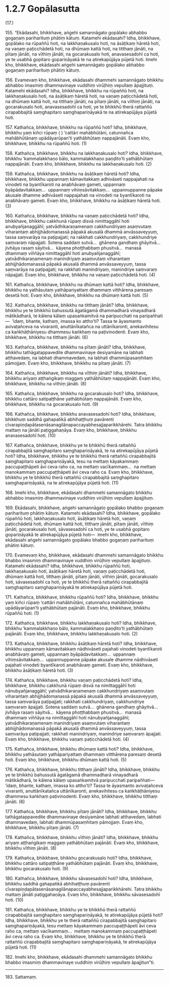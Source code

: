 

# 1.2.7 Gopālasutta




(17.)

155\. “Ekādasahi, bhikkhave, aṅgehi samannāgato gopālako abhabbo gogaṇaṃ pariharituṃ phātiṃ kātuṃ. Katamehi ekādasahi? Idha, bhikkhave, gopālako na rūpaññū hoti, na lakkhaṇakusalo hoti, na āsāṭikaṃ hāretā hoti, na vaṇaṃ paṭicchādetā hoti, na dhūmaṃ kattā hoti, na titthaṃ jānāti, na pītaṃ jānāti, na vīthiṃ jānāti, na gocarakusalo hoti, anavasesadohī ca hoti, ye te usabhā gopitaro gopariṇāyakā te na atirekapūjāya pūjetā hoti. Imehi kho, bhikkhave, ekādasahi aṅgehi samannāgato gopālako abhabbo gogaṇaṃ pariharituṃ phātiṃ kātuṃ.

156\. Evamevaṃ kho, bhikkhave, ekādasahi dhammehi samannāgato bhikkhu abhabbo imasmiṃ dhammavinaye vuddhiṃ virūḷhiṃ vepullaṃ āpajjituṃ. Katamehi ekādasahi? Idha, bhikkhave, bhikkhu na rūpaññū hoti, na lakkhaṇakusalo hoti, na āsāṭikaṃ hāretā hoti, na vaṇaṃ paṭicchādetā hoti, na dhūmaṃ kattā hoti, na titthaṃ jānāti, na pītaṃ jānāti, na vīthiṃ jānāti, na gocarakusalo hoti, anavasesadohī ca hoti, ye te bhikkhū therā rattaññū cirapabbajitā saṃghapitaro saṃghapariṇāyakā te na atirekapūjāya pūjetā hoti.

157\. Kathañca, bhikkhave, bhikkhu na rūpaññū hoti? Idha, bhikkhave, bhikkhu yaṃ kiñci rūpaṃ ( ) ‘cattāri mahābhūtāni, catunnañca mahābhūtānaṃ upādāyarūpan’ti yathābhūtaṃ nappajānāti. Evaṃ kho, bhikkhave, bhikkhu na rūpaññū hoti. (1)

158\. Kathañca, bhikkhave, bhikkhu na lakkhaṇakusalo hoti? Idha, bhikkhave, bhikkhu ‘kammalakkhaṇo bālo, kammalakkhaṇo paṇḍito’ti yathābhūtaṃ nappajānāti. Evaṃ kho, bhikkhave, bhikkhu na lakkhaṇakusalo hoti. (2)

159\. Kathañca, bhikkhave, bhikkhu na āsāṭikaṃ hāretā hoti? Idha, bhikkhave, bhikkhu uppannaṃ kāmavitakkaṃ adhivāseti nappajahati na vinodeti na byantīkaroti na anabhāvaṃ gameti, uppannaṃ byāpādavitakkaṃ…  uppannaṃ vihiṃsāvitakkaṃ…  uppannuppanne pāpake akusale dhamme adhivāseti nappajahati na vinodeti na byantīkaroti na anabhāvaṃ gameti. Evaṃ kho, bhikkhave, bhikkhu na āsāṭikaṃ hāretā hoti. (3)

160\. Kathañca, bhikkhave, bhikkhu na vaṇaṃ paṭicchādetā hoti? Idha, bhikkhave, bhikkhu cakkhunā rūpaṃ disvā nimittaggāhī hoti anubyañjanaggāhī; yatvādhikaraṇamenaṃ cakkhundriyaṃ asaṃvutaṃ viharantaṃ abhijjhādomanassā pāpakā akusalā dhammā anvāssaveyyuṃ, tassa saṃvarāya na paṭipajjati; na rakkhati cakkhundriyaṃ, cakkhundriye saṃvaraṃ nāpajjati. Sotena saddaṃ sutvā…  ghānena gandhaṃ ghāyitvā…  jivhāya rasaṃ sāyitvā…  kāyena phoṭṭhabbaṃ phusitvā…  manasā dhammaṃ viññāya nimittaggāhī hoti anubyañjanaggāhī; yatvādhikaraṇamenaṃ manindriyaṃ asaṃvutaṃ viharantaṃ abhijjhādomanassā pāpakā akusalā dhammā anvāssaveyyuṃ, tassa saṃvarāya na paṭipajjati; na rakkhati manindriyaṃ, manindriye saṃvaraṃ nāpajjati. Evaṃ kho, bhikkhave, bhikkhu na vaṇaṃ paṭicchādetā hoti. (4)

161\. Kathañca, bhikkhave, bhikkhu na dhūmaṃ kattā hoti? Idha, bhikkhave, bhikkhu na yathāsutaṃ yathāpariyattaṃ dhammaṃ vitthārena paresaṃ desetā hoti. Evaṃ kho, bhikkhave, bhikkhu na dhūmaṃ kattā hoti. (5)

162\. Kathañca, bhikkhave, bhikkhu na titthaṃ jānāti? Idha, bhikkhave, bhikkhu ye te bhikkhū bahussutā āgatāgamā dhammadharā vinayadharā mātikādharā, te kālena kālaṃ upasaṅkamitvā na paripucchati na paripañhati—  ‘idaṃ, bhante, kathaṃ, imassa ko attho’ti? Tassa te āyasmanto avivaṭañceva na vivaranti, anuttānīkatañca na uttānīkaronti, anekavihitesu ca kaṅkhāṭhāniyesu dhammesu kaṅkhaṃ na paṭivinodenti. Evaṃ kho, bhikkhave, bhikkhu na titthaṃ jānāti. (6)

163\. Kathañca, bhikkhave, bhikkhu na pītaṃ jānāti? Idha, bhikkhave, bhikkhu tathāgatappavedite dhammavinaye desiyamāne na labhati atthavedaṃ, na labhati dhammavedaṃ, na labhati dhammūpasaṃhitaṃ pāmojjaṃ. Evaṃ kho, bhikkhave, bhikkhu na pītaṃ jānāti. (7)

164\. Kathañca, bhikkhave, bhikkhu na vīthiṃ jānāti? Idha, bhikkhave, bhikkhu ariyaṃ aṭṭhaṅgikaṃ maggaṃ yathābhūtaṃ nappajānāti. Evaṃ kho, bhikkhave, bhikkhu na vīthiṃ jānāti. (8)

165\. Kathañca, bhikkhave, bhikkhu na gocarakusalo hoti? Idha, bhikkhave, bhikkhu cattāro satipaṭṭhāne yathābhūtaṃ nappajānāti. Evaṃ kho, bhikkhave, bhikkhu na gocarakusalo hoti. (9)

166\. Kathañca, bhikkhave, bhikkhu anavasesadohī hoti? Idha, bhikkhave, bhikkhuṃ saddhā gahapatikā abhihaṭṭhuṃ pavārenti cīvarapiṇḍapātasenāsanagilānapaccayabhesajjaparikkhārehi. Tatra bhikkhu mattaṃ na jānāti paṭiggahaṇāya. Evaṃ kho, bhikkhave, bhikkhu anavasesadohī hoti. (10)

167\. Kathañca, bhikkhave, bhikkhu ye te bhikkhū therā rattaññū cirapabbajitā saṃghapitaro saṃghapariṇāyakā, te na atirekapūjāya pūjetā hoti? Idha, bhikkhave, bhikkhu ye te bhikkhū therā rattaññū cirapabbajitā saṃghapitaro saṃghapariṇāyakā, tesu na mettaṃ kāyakammaṃ paccupaṭṭhāpeti āvi ceva raho ca, na mettaṃ vacīkammaṃ…  na mettaṃ manokammaṃ paccupaṭṭhāpeti āvi ceva raho ca. Evaṃ kho, bhikkhave, bhikkhu ye te bhikkhū therā rattaññū cirapabbajitā saṃghapitaro saṃghapariṇāyakā, na te atirekapūjāya pūjetā hoti. (11)

168\. Imehi kho, bhikkhave, ekādasahi dhammehi samannāgato bhikkhu abhabbo imasmiṃ dhammavinaye vuddhiṃ virūḷhiṃ vepullaṃ āpajjituṃ.

169\. Ekādasahi, bhikkhave, aṅgehi samannāgato gopālako bhabbo gogaṇaṃ pariharituṃ phātiṃ kātuṃ. Katamehi ekādasahi? Idha, bhikkhave, gopālako rūpaññū hoti, lakkhaṇakusalo hoti, āsāṭikaṃ hāretā hoti, vaṇaṃ paṭicchādetā hoti, dhūmaṃ kattā hoti, titthaṃ jānāti, pītaṃ jānāti, vīthiṃ jānāti, gocarakusalo hoti, sāvasesadohī ca hoti, ye te usabhā gopitaro gopariṇāyakā te atirekapūjāya pūjetā hoti—  imehi kho, bhikkhave, ekādasahi aṅgehi samannāgato gopālako bhabbo gogaṇaṃ pariharituṃ phātiṃ kātuṃ.

170\. Evamevaṃ kho, bhikkhave, ekādasahi dhammehi samannāgato bhikkhu bhabbo imasmiṃ dhammavinaye vuddhiṃ virūḷhiṃ vepullaṃ āpajjituṃ. Katamehi ekādasahi? Idha, bhikkhave, bhikkhu rūpaññū hoti, lakkhaṇakusalo hoti, āsāṭikaṃ hāretā hoti, vaṇaṃ paṭicchādetā hoti, dhūmaṃ kattā hoti, titthaṃ jānāti, pītaṃ jānāti, vīthiṃ jānāti, gocarakusalo hoti, sāvasesadohī ca hoti, ye te bhikkhū therā rattaññū cirapabbajitā saṃghapitaro saṃghapariṇāyakā te atirekapūjāya pūjetā hoti.

171\. Kathañca, bhikkhave, bhikkhu rūpaññū hoti? Idha, bhikkhave, bhikkhu yaṃ kiñci rūpaṃ ‘cattāri mahābhūtāni, catunnañca mahābhūtānaṃ upādāyarūpan’ti yathābhūtaṃ pajānāti. Evaṃ kho, bhikkhave, bhikkhu rūpaññū hoti. (1)

172\. Kathañca, bhikkhave, bhikkhu lakkhaṇakusalo hoti? Idha, bhikkhave, bhikkhu ‘kammalakkhaṇo bālo, kammalakkhaṇo paṇḍito’ti yathābhūtaṃ pajānāti. Evaṃ kho, bhikkhave, bhikkhu lakkhaṇakusalo hoti. (2)

173\. Kathañca, bhikkhave, bhikkhu āsāṭikaṃ hāretā hoti? Idha, bhikkhave, bhikkhu uppannaṃ kāmavitakkaṃ nādhivāseti pajahati vinodeti byantīkaroti anabhāvaṃ gameti, uppannaṃ byāpādavitakkaṃ…  uppannaṃ vihiṃsāvitakkaṃ…  uppannuppanne pāpake akusale dhamme nādhivāseti pajahati vinodeti byantīkaroti anabhāvaṃ gameti. Evaṃ kho, bhikkhave, bhikkhu āsāṭikaṃ hāretā hoti. (3)

174\. Kathañca, bhikkhave, bhikkhu vaṇaṃ paṭicchādetā hoti? Idha, bhikkhave, bhikkhu cakkhunā rūpaṃ disvā na nimittaggāhī hoti nānubyañjanaggāhī; yatvādhikaraṇamenaṃ cakkhundriyaṃ asaṃvutaṃ viharantaṃ abhijjhādomanassā pāpakā akusalā dhammā anvāssaveyyuṃ, tassa saṃvarāya paṭipajjati; rakkhati cakkhundriyaṃ, cakkhundriye saṃvaraṃ āpajjati. Sotena saddaṃ sutvā…  ghānena gandhaṃ ghāyitvā…  jivhāya rasaṃ sāyitvā…  kāyena phoṭṭhabbaṃ phusitvā…  manasā dhammaṃ viññāya na nimittaggāhī hoti nānubyañjanaggāhī; yatvādhikaraṇamenaṃ manindriyaṃ asaṃvutaṃ viharantaṃ abhijjhādomanassā pāpakā akusalā dhammā anvāssaveyyuṃ, tassa saṃvarāya paṭipajjati; rakkhati manindriyaṃ, manindriye saṃvaraṃ āpajjati. Evaṃ kho, bhikkhave, bhikkhu vaṇaṃ paṭicchādetā hoti. (4)

175\. Kathañca, bhikkhave, bhikkhu dhūmaṃ kattā hoti? Idha, bhikkhave, bhikkhu yathāsutaṃ yathāpariyattaṃ dhammaṃ vitthārena paresaṃ desetā hoti. Evaṃ kho, bhikkhave, bhikkhu dhūmaṃ kattā hoti. (5)

176\. Kathañca, bhikkhave, bhikkhu titthaṃ jānāti? Idha, bhikkhave, bhikkhu ye te bhikkhū bahussutā āgatāgamā dhammadharā vinayadharā mātikādharā, te kālena kālaṃ upasaṅkamitvā paripucchati paripañhati—  ‘idaṃ, bhante, kathaṃ, imassa ko attho’ti? Tassa te āyasmanto avivaṭañceva vivaranti, anuttānīkatañca uttānīkaronti, anekavihitesu ca kaṅkhāṭhāniyesu dhammesu kaṅkhaṃ paṭivinodenti. Evaṃ kho, bhikkhave, bhikkhu titthaṃ jānāti. (6)

177\. Kathañca, bhikkhave, bhikkhu pītaṃ jānāti? Idha, bhikkhave, bhikkhu tathāgatappavedite dhammavinaye desiyamāne labhati atthavedaṃ, labhati dhammavedaṃ, labhati dhammūpasaṃhitaṃ pāmojjaṃ. Evaṃ kho, bhikkhave, bhikkhu pītaṃ jānāti. (7)

178\. Kathañca, bhikkhave, bhikkhu vīthiṃ jānāti? Idha, bhikkhave, bhikkhu ariyaṃ aṭṭhaṅgikaṃ maggaṃ yathābhūtaṃ pajānāti. Evaṃ kho, bhikkhave, bhikkhu vīthiṃ jānāti. (8)

179\. Kathañca, bhikkhave, bhikkhu gocarakusalo hoti? Idha, bhikkhave, bhikkhu cattāro satipaṭṭhāne yathābhūtaṃ pajānāti. Evaṃ kho, bhikkhave, bhikkhu gocarakusalo hoti. (9)

180\. Kathañca, bhikkhave, bhikkhu sāvasesadohī hoti? Idha, bhikkhave, bhikkhu saddhā gahapatikā abhihaṭṭhuṃ pavārenti cīvarapiṇḍapātasenāsanagilānapaccayabhesajjaparikkhārehi. Tatra bhikkhu mattaṃ jānāti paṭiggahaṇāya. Evaṃ kho, bhikkhave, bhikkhu sāvasesadohī hoti. (10)

181\. Kathañca, bhikkhave, bhikkhu ye te bhikkhū therā rattaññū cirapabbajitā saṃghapitaro saṃghapariṇāyakā, te atirekapūjāya pūjetā hoti? Idha, bhikkhave, bhikkhu ye te therā rattaññū cirapabbajitā saṃghapitaro saṃghapariṇāyakā, tesu mettaṃ kāyakammaṃ paccupaṭṭhāpeti āvi ceva raho ca, mettaṃ vacīkammaṃ…  mettaṃ manokammaṃ paccupaṭṭhāpeti āvi ceva raho ca. Evaṃ kho, bhikkhave, bhikkhu ye te bhikkhū therā rattaññū cirapabbajitā saṃghapitaro saṃghapariṇāyakā, te atirekapūjāya pūjetā hoti. (11)

182\. Imehi kho, bhikkhave, ekādasahi dhammehi samannāgato bhikkhu bhabbo imasmiṃ dhammavinaye vuddhiṃ virūḷhiṃ vepullaṃ āpajjitun”ti.

---

183\. Sattamaṃ.





